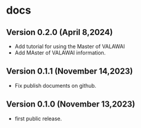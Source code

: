 # docs

## Version 0.2.0 (April 8,2024)

 - Add tutorial for using the Master of VALAWAI
 - Add MAster of VALAWAI information.


## Version 0.1.1 (November 14,2023)

- Fix publish documents on github.


## Version 0.1.0 (November 13,2023)

 - first public release.
